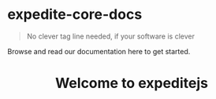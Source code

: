 # expedite-core-docs

> No clever tag line needed, if your software is clever

Browse and read our documentation here to get started.

<h1 align="center">Welcome to expeditejs</h1>

